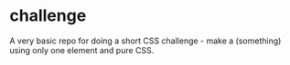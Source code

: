 # challenge

A very basic repo for doing a short CSS challenge - make a (something) using only one element and pure CSS.
